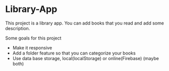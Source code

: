 # Library-App
This project is a library app. You can add books that you read and add some description.

Some goals for this project
- Make it responsive
- Add a folder feature so that you can categorize your books
- Use data base storage, local(localStorage) or online(Firebase) (maybe both) 